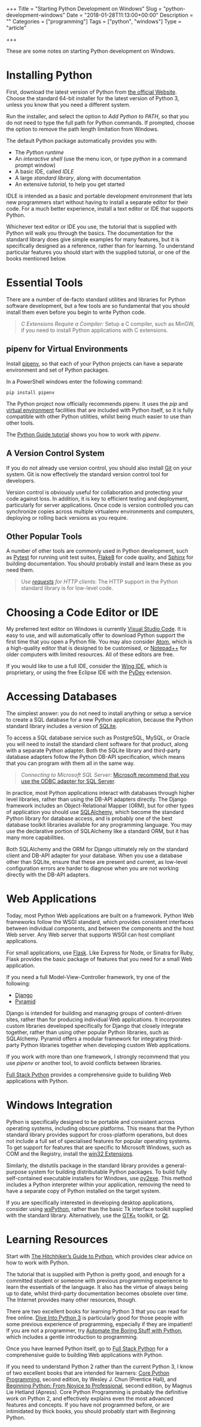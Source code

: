 +++
Title = "Starting Python Development on Windows"
Slug = "python-development-windows"
Date = "2018-01-28T11:13:00+00:00"
Description = ""
Categories = ["programming"]
Tags = ["python", "windows"]
Type = "article"

+++

These are some notes on starting Python development on Windows.

<!--more-->

# Installing Python #

First, download the latest version of Python from [the official
Website](http://www.python.org/). Choose the standard 64-bit installer for the latest version of Python 3, unless you know that you need a different system.

Run the installer, and select the option to *Add Python to PATH*, so that you do not need to type the full path for Python commands. If prompted, choose the option to remove the path length limitation from Windows.

The default Python package automatically provides you with:

* The *Python runtime*
* An *interactive shell* (use the menu icon, or type _python_ in a
    command prompt window)
* A basic IDE, called *IDLE*
* A large *standard library*, along with documentation
* An extensive *tutorial*, to help you get started

IDLE is intended as a basic and portable development environment that
lets new programmers start without having to install a separate editor for their code. For a much better experience, install a text editor or IDE that supports Python.

Whichever text editor or IDE you use, the tutorial that is supplied with Python  will walk you through the basics. The documentation for the standard
library does give simple examples for many features, but it is
specifically designed as a reference, rather than for learning. To
understand particular features you should start with the supplied
tutorial, or one of the books mentioned below.

# Essential Tools #

There are a number of de-facto standard utilities and libraries for
Python software development, but a few tools are so fundamental that you
should install them even before you begin to write Python code.

> *C Extensions Require a Compiler:* Setup a C compiler, such as MinGW,
> if you need to install Python applications with C extensions.

## pipenv for Virtual Environments ##

Install [pipenv](https://docs.pipenv.org/), so that each of your Python projects can have a separate environment and set of Python packages.

In a PowerShell windows enter the following command:

    pip install pipenv

The Python project now officially recommends pipenv. It uses the *pip* and [virtual environment](https://docs.python.org/3/tutorial/venv.html) facilities that are included with Python itself, so it is fully compatible with other Python utilities, whilst being much easier to use than other tools.

The [Python Guide tutorial](http://docs.python-guide.org/en/latest/dev/virtualenvs/) shows you how to work with *pipenv*.

## A Version Control System ##

If you do not already use version control, you should also install [Git](http://git-scm.com/) on your
system. Git is now effectively the standard version control tool for developers.

Version control is obviously useful for collaboration and protecting
your code against loss. In addition, it is key to efficient testing and
deployment, particularly for server applications. Once code is version
controlled you can synchronize copies across multiple virtualenv
environments and computers, deploying or rolling back versions as you
require.

## Other Popular Tools ##

A number of other tools are commonly used in Python development, such as
[Pytest](http://pytest.org) for running unit test suites,
[Flake8](http://flake8.readthedocs.org/en/latest/) for code quality, and
[Sphinx](http://sphinx.pocoo.org/) for building documentation. You should
probably install and learn these as you need them.

> *Use [requests](http://docs.python-requests.org/en/master/) for HTTP clients*: The HTTP support in the Python standard library is for low-level code.

# Choosing a Code Editor or IDE #

 My preferred text editor on Windows is currently [Visual Studio Code](https://code.visualstudio.com). It is easy to use, and will automatically offer to download Python support the first time that you open a Python file. You may also consider [Atom](https://atom.io/), which is a high-quality editor that is designed to be customised, or [Notepad++](https://notepad-plus-plus.org/) for older computers with limited resources. All of these editors are free.

 If you would like to use a full IDE, consider the [Wing IDE](http://www.wingware.com/), which is proprietary, or using the free Eclipse IDE with the [PyDev](http://www.pydev.org/) extension.

# Accessing Databases #

The simplest answer: you do not need to install anything or setup a
service to create a SQL database for a new Python application, because
the Python standard library includes a version of
[SQLite](http://www.sqlite.org/).

To access a SQL database service such
as PostgreSQL, MySQL, or Oracle you will need to install the standard client software
for that product, along with a separate Python adapter. Both the SQLite
library and third-party database adapters follow the Python DB-API
specification, which means that you can program with them all in the
same way.

> *Connecting to Microsoft SQL Server*: [Microsoft recommend that you use the ODBC adapter for SQL Server](https://docs.microsoft.com/en-us/sql/connect/python/python-driver-for-sql-server).

In practice, most Python applications interact with databases through higher
level libraries, rather than using the DB-API adapters directly. The Django
framework includes an Object-Relational Mapper (ORM), but for other types of
application you should use [SQLAlchemy](http://www.sqlalchemy.org/), which
become the standard Python library for database access, and is probably one of
the best database toolkit libraries available for any programming language. You
may use the declarative portion of SQLAlchemy like a standard ORM, but it has
many more capabilities.

Both SQLAlchemy and the ORM for Django ultimately rely on the standard client and DB-API adapter
for your database. When you use a database other than SQLite, ensure that these
are present and current, as low-level configuration errors are harder to
diagnose when you are not working directly with the DB-API adapters.

# Web Applications #

Today, most Python Web applications are built on a framework. Python Web
frameworks follow the WSGI standard, which provides consistent
interfaces between individual components, and between the components and
the host Web server. Any Web server that supports WSGI can host
compliant applications.

For small applications, use [Flask](http://flask.pocoo.org/). Like Express for Node, or Sinatra for Ruby, Flask provides the basic package of features that you need for a small Web application.

If you need a full Model-View-Controller framework, try one of the following:

* [Django](http://www.djangoproject.com/)
* [Pyramid](https://trypyramid.com/)

Django is intended for building and managing groups of content-driven sites,
rather than for producing individual Web applications. It incorporates custom
libraries developed specifically for Django that closely integrate together,
rather than using other popular Python libraries, such as SQLAlchemy. Pyramid
offers a modular framework for integrating third-party Python libraries together
when developing custom Web applications.

If you work with more than one framework, I strongly recommend that you use *pipenv* or another tool, to avoid conflicts between libraries.

[Full Stack Python](https://www.fullstackpython.com) provides a comprehensive guide to building Web applications with Python.

# Windows Integration #

Python is specifically designed to be portable and consistent across
operating systems, including obscure platforms. This means that the
Python standard library provides support for cross-platform operations,
but does not include a full set of specialised features for popular
operating systems. To get support for features that are specific to
Microsoft Windows, such as COM and the Registry, install the [win32
Extensions](https://sourceforge.net/projects/pywin32/).

Similarly, the distutils package in the standard library provides a
general-purpose system for building distributable Python packages. To
build fully self-contained executable installers for Windows, use
[py2exe](http://www.py2exe.org/). This method includes a Python
interpreter within your application, removing the need to have a
separate copy of Python installed on the target system.

If you are specifically interested in developing desktop applications,
consider using [wxPython](http://wxpython.org/), rather than the basic
Tk interface toolkit supplied with the standard library. Alternatively,
use the [GTK+](http://www.gtk.org/) toolkit, or
[Qt](http://trolltech.com/products).

# Learning Resources #

Start with [The Hitchhiker’s Guide to Python](http://docs.python-guide.org), which provides clear advice on how to work with Python.

The tutorial that is supplied with Python is pretty good, and enough for a committed student or someone with previous programming experience to learn the essentials of the language. It also has the virtue of always being up to date, whilst third-party documentation becomes obsolete over time. The Internet provides many other resources, though.

There are two excellent books for learning Python 3 that you can read for free online. [Dive Into Python
3](http://www.diveintopython3.net/) is particularly good for those people with some previous experience of
programming, especially if they are impatient! If you are not a programmer, try [Automate the Boring Stuff with Python](http://automatetheboringstuff.com/), which includes a gentle introduction to programming.

Once you have learned Python itself, go to [Full Stack Python](https://www.fullstackpython.com) for a comprehensive guide to building Web applications with Python.

If you need to understand Python 2 rather than the current Python 3, I know of two excellent books that are intended for learners: [Core
Python Programming](http://www.corepython.com/), second edition, by Wesley J.
Chun (Prentice Hall), and [Beginning Python: From Novice to
Professional](http://www.apress.com/book/view/9781590599822), second edition, by
Magnus Lie Hetland (Apress). Core Python Programming is probably the definitive
work on Python 2, and effectively explains even the most advanced features and
concepts. If you have not programmed before, or are intimidated by thick books,
you should probably start with Beginning Python.
